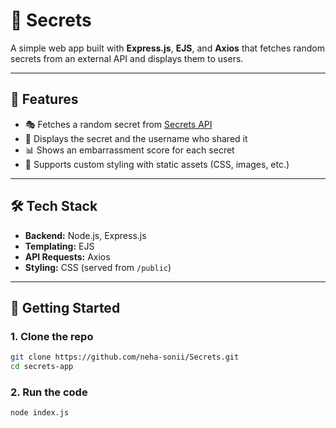 # 🔑 Secrets

A simple web app built with **Express.js**, **EJS**, and **Axios** that fetches random secrets from an external API and displays them to users.  

---

## 📌 Features  
- 🎭 Fetches a random secret from [Secrets API](https://secrets-api.appbrewery.com)  
- 👤 Displays the secret and the username who shared it  
- 📊 Shows an embarrassment score for each secret  
- 🎨 Supports custom styling with static assets (CSS, images, etc.)  

---

## 🛠️ Tech Stack  
- **Backend:** Node.js, Express.js  
- **Templating:** EJS  
- **API Requests:** Axios  
- **Styling:** CSS (served from `/public`)  

---

## 🚀 Getting Started  

### 1. Clone the repo  
```bash
git clone https://github.com/neha-sonii/Secrets.git
cd secrets-app
```

### 2. Run the code
```
node index.js
```
